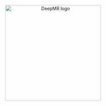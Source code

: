 <p align="center">
  <picture>
    <source media="(prefers-color-scheme: dark)" srcset="https://github.com/INFN-PREDATOR/deep-mr/blob/main/docs/source/figures/deepmr_logo_dark.png?raw=true">
    <source media="(prefers-color-scheme: light)" srcset="https://github.com/INFN-PREDATOR/deep-mr/blob/main/docs/source/figures/deepmr_logo.png?raw=true">
    <img alt="DeepMR logo" src="https://github.com/INFN-PREDATOR/deep-mr/blob/main/docs/source/figures/deepmr_logo.png?raw=true" width="300">
  </picture>
</p>

<!--@include: _README.md -->

